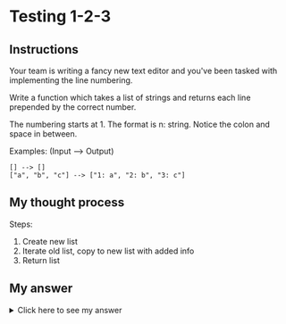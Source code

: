 # Testing 1-2-3
## Instructions

Your team is writing a fancy new text editor and you've been tasked with implementing the line numbering.

Write a function which takes a list of strings and returns each line prepended by the correct number.

The numbering starts at 1. The format is n: string. Notice the colon and space in between.

Examples: (Input --> Output)
```
[] --> []
["a", "b", "c"] --> ["1: a", "2: b", "3: c"]
```

## My thought process

Steps:
1. Create new list
2. Iterate old list, copy to new list with added info
3. Return list

## My answer

<details> 
  <summary>Click here to see my answer</summary>

    import java.util.*;

    public class LineNumbering {
        public static List<String> number(List<String> lines) {
            List<String> newList = new ArrayList<String>();
            int c = 1;
            for(String line : lines){  
            newList.add(c+": "+ line);
            c++;
            }
            return newList;
        }
    }
    
</details>
